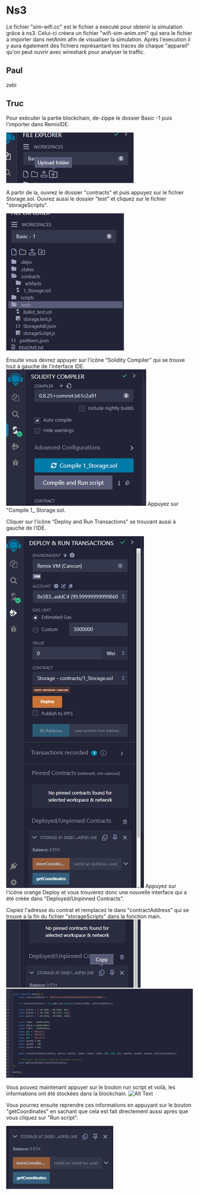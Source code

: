 
# Ns3

Le fichier "sim-wifi.cc" est le fichier a executé pour obtenir la simulation grâce à ns3. Celui-ci créera un fichier "wifi-sim-anim.xml" qui sera le fichier a importer dans netAnim afin de visualiser la simulation. Après l'execution il y aura également des fichiers représantant les traces de chaque "appareil" qu'on peut ouvrir avec wireshark pour analyser le traffic.


## Paul

zebi


## Truc

Pour exécuter la partie blockchain, de-zippe le dossier Basic -1 puis l'importer dans RemixIDE. 

![Alt Text](https://github.com/HuuTrucNguyen0508/ProjetM1/blob/main/Images/Screenshot%202024-05-24%20125456.png)

A partir de la, ouvrez le dossier "contracts" et puis appuyez sur le fichier Storage.sol. Ouvrez aussi le dossier "test" et cliquez sur le fichier "storageScripts".

![Alt Text](https://github.com/HuuTrucNguyen0508/ProjetM1/blob/main/Images/Screenshot%202024-05-24%20124018.png)

Ensuite vous devrez appuyer sur l'icône “Solidity Compiler" qui se trouve tout à gauche de l'interface IDE. 
![Alt Text](https://github.com/HuuTrucNguyen0508/ProjetM1/blob/main/Images/Screenshot%202024-05-24%20125110.png)
Appuyez sur "Compile 1_ Storage.sol.

Cliquer sur l'icône “Deploy and Run Transactions" se trouvant aussi à gauche de l'IDE.

![Alt Text](https://github.com/HuuTrucNguyen0508/ProjetM1/blob/main/Images/Screenshot%202024-05-24%20124053.png)
Appuyez sur l'icône orange Deploy et vous trouverez donc une nouvelle interface qui a été créée dans "Deployed/Unpinned Contracts".

Copiez l'adresse du contrat et remplacez le dans "contractAddress" qui se trouve a la fin du fichier "storageScripts" dans la fonction main. 
![Alt Text](https://github.com/HuuTrucNguyen0508/ProjetM1/blob/main/Images/Screenshot%202024-05-24%20124120.png)
![Alt Text](https://github.com/HuuTrucNguyen0508/ProjetM1/blob/main/Images/Screenshot%202024-05-24%20124738.png)

Vous pouvez maintenant appuyer sur le bouton run script et voilà, les informations ont été stockées dans la blockchain.
![Alt Text]([https://github.com/HuuTrucNguyen0508/ProjetM1/blob/main/Images/Screenshot%202024-05-24%20125253.png](https://github.com/HuuTrucNguyen0508/ProjetM1/blob/main/Images/Screenshot%202024-05-24%20130042.png))


Vous pourrez ensuite reprendre ces informations en appuyant sur le bouton "getCoordinates" en sachant que cela est fait directement aussi apres que vous cliquez sur "Run script".

![Alt Text](https://github.com/HuuTrucNguyen0508/ProjetM1/blob/main/Images/Screenshot%202024-05-24%20125826.png)

